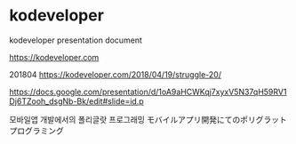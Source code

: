 # kodeveloper

kodeveloper presentation document

https://kodeveloper.com

201804
https://kodeveloper.com/2018/04/19/struggle-20/

https://docs.google.com/presentation/d/1oA9aHCWKqj7xyxV5N37qH59RV1Dj6TZooh_dsgNb-Bk/edit#slide=id.p

모바일앱 개발에서의 폴리글랏 프로그래밍
モバイルアプリ開発にてのポリグラットプログラミング